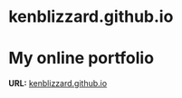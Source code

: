 # kenblizzard.github.io
<h1> My online portfolio </h1>

<p><b>URL:</b> <a href="https://kenblizzard.github.io">kenblizzard.github.io</a></p>
 
